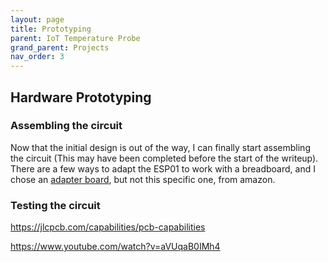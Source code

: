 ```yaml
---
layout: page
title: Prototyping
parent: IoT Temperature Probe
grand_parent: Projects
nav_order: 3
---
```

## Hardware Prototyping

### Assembling the circuit
Now that the initial design is out of the way, I can finally start assembling the circuit (This may have been completed before the start of the writeup). There are a few ways to adapt the ESP01 to work with a breadboard, and I chose an [adapter board](https://www.amazon.com/Stemedu-Breakout-Breadboard-Pre-Solder-Transceiver/dp/B07KBZRZ3Y), but not this specific one, from amazon.
### Testing the circuit

https://jlcpcb.com/capabilities/pcb-capabilities

https://www.youtube.com/watch?v=aVUqaB0IMh4